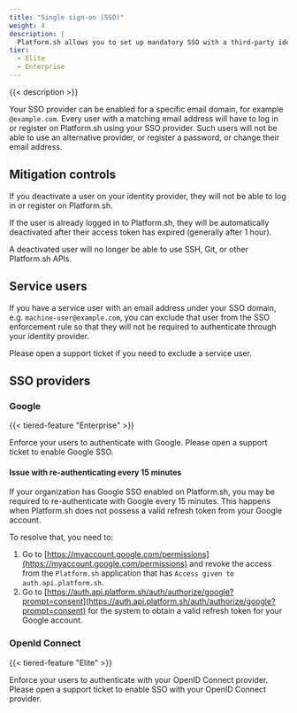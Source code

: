 ```yaml
---
title: "Single sign-on (SSO)"
weight: 4
description: |
  Platform.sh allows you to set up mandatory SSO with a third-party identity provider (IdP) for all your users.
tier:
  - Elite
  - Enterprise
---
```


{{< description >}}

Your SSO provider can be enabled for a specific email domain, for example `@example.com`. Every user with a matching email address will have to log in or register on Platform.sh using your SSO provider. Such users will not be able to use an alternative provider, or register a password, or change their email address.

## Mitigation controls

If you deactivate a user on your identity provider, they will not be able to log in or register on Platform.sh.

If the user is already logged in to Platform.sh, they will be automatically deactivated after their access token has expired (generally after 1 hour).

A deactivated user will no longer be able to use SSH, Git, or other Platform.sh APIs.

## Service users

If you have a service user with an email address under your SSO domain, e.g. `machine-user@example.com`, you can exclude that user from the SSO enforcement rule so that they will not be required to authenticate through your identity provider. 

Please open a support ticket if you need to exclude a service user.

## SSO providers

### Google

{{< tiered-feature "Enterprise" >}}

Enforce your users to authenticate with Google. Please open a support ticket to enable Google SSO.

#### Issue with re-authenticating every 15 minutes

If your organization has Google SSO enabled on Platform.sh, you may be required to re-authenticate with Google every 15 minutes. This happens when Platform.sh does not possess a valid refresh token from your Google account. 

To resolve that, you need to:

1. Go to [https://myaccount.google.com/permissions](https://myaccount.google.com/permissions) and revoke the access from the `Platform.sh` application that has `Access given to auth.api.platform.sh`.
2. Go to [https://auth.api.platform.sh/auth/authorize/google?prompt=consent](https://auth.api.platform.sh/auth/authorize/google?prompt=consent) for the system to obtain a valid refresh token for your Google account.

### OpenId Connect

{{< tiered-feature "Elite" >}}

Enforce your users to authenticate with your OpenID Connect provider. Please open a support ticket to enable SSO with your OpenID Connect provider.
